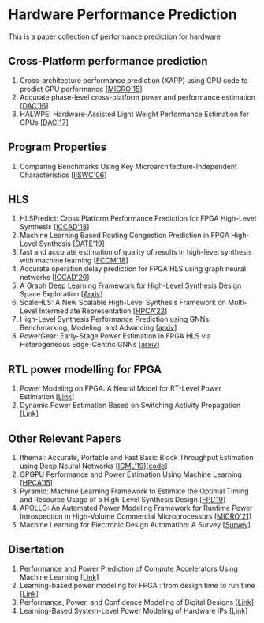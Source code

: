 # Hardware Performance Prediction
This is a paper collection of performance prediction for hardware

## Cross-Platform performance prediction
1. Cross-architecture performance prediction (XAPP) using CPU code to predict GPU performance [[MICRO'15](https://dl.acm.org/doi/10.1145/2830772.2830780)]
2. Accurate phase-level cross-platform power and performance estimation [[DAC'16](https://dl.acm.org/doi/10.1145/2830772.2830780)]
3. HALWPE: Hardware-Assisted Light Weight Performance Estimation for GPUs [[DAC'17](https://dl.acm.org/doi/10.1145/3061639.3062257)]

## Program Properties
1. Comparing Benchmarks Using Key Microarchitecture-Independent Characteristics [[IISWC'06](https://users.elis.ugent.be/~leeckhou/papers/iiswc06-hoste.pdf)]

## HLS
1. HLSPredict: Cross Platform Performance Prediction for FPGA High-Level Synthesis [[ICCAD'18](https://drive.google.com/file/d/1V9TmufJPI9mohLFng6NYh7PMjNGfqn6o/view?usp=sharing)]
2. Machine Learning Based Routing Congestion Prediction in FPGA High-Level Synthesis [[DATE'19](https://ieeexplore.ieee.org/stamp/stamp.jsp?tp=&arnumber=8714724)]
3. fast and accurate estimation of quality of results in high-level synthesis with machine learning [[FCCM'18](https://www.csl.cornell.edu/~zhiruz/pdfs/hls-qor-fccm2018.pdf)]
4. Accurate operation delay prediction for FPGA HLS using graph neural networks [[ICCAD'20](https://www.csl.cornell.edu/~zhiruz/pdfs/dsp-gnn-iccad2020.pdf)]
5. A Graph Deep Learning Framework for High-Level Synthesis Design Space Exploration [[Arxiv](https://arxiv.org/pdf/2111.14767.pdf)]
6. ScaleHLS: A New Scalable High-Level Synthesis Framework on Multi-Level Intermediate Representation [[HPCA'22](https://arxiv.org/pdf/2111.14767.pdf)]
7. High-Level Synthesis Performance Prediction using GNNs: Benchmarking, Modeling, and Advancing [[arxiv](https://arxiv.org/abs/2201.06848)]
8. PowerGear: Early-Stage Power Estimation in FPGA HLS via Heterogeneous Edge-Centric GNNs [[arxiv](https://arxiv.org/abs/2201.10114)]

## RTL power modelling for FPGA
1. Power Modeling on FPGA: A Neural Model for RT-Level Power Estimation [[Link](https://drive.google.com/file/d/10QPPFK522y1j_EtNjIhFwAUKYHClSXSS/view?usp=sharing)]
2. Dynamic Power Estimation Based on Switching Activity Propagation [[Link](https://drive.google.com/file/d/1y_B0g_Gul2FGeWGjvHx33rgRMYb_stPC/view?usp=sharing)]

## Other Relevant Papers
1. Ithemal: Accurate, Portable and Fast Basic Block Throughput Estimation using Deep Neural Networks [[ICML'19](https://arxiv.org/abs/1808.07412)][[code](https://github.com/ithemal/Ithemal)]
2. GPGPU Performance and Power Estimation Using Machine Learning [[HPCA'15](http://users.ece.utexas.edu/~derek/Papers/HPCA2015_GPUPowerModel.pdf)]
3. Pyramid: Machine Learning Framework to Estimate the Optimal Timing and Resource Usage of a High-Level Synthesis Design [[FPL'19](https://drive.google.com/file/d/1qxLMsXGCWUi4kG9kyOALviH1Cgd-iXA1/view?usp=sharing)]
4. APOLLO: An Automated Power Modeling Framework for Runtime Power Introspection in High-Volume Commercial Microprocessors [[MICRO'21](https://dl.acm.org/doi/pdf/10.1145/3466752.3480064)]
5. Machine Learning for Electronic Design Automation: A Survey [[Survey](https://dl.acm.org/doi/pdf/10.1145/3451179)]


## Disertation
1. Performance and Power Prediction of Compute Accelerators Using Machine Learning [[Link](https://drive.google.com/file/d/1RDAIQrshKoAtCXVA_7LNMJEL0-MbwLKW/view?usp=sharing)]
2. Learning-based power modeling for FPGA : from design time to run time [[Link](https://lbezone.ust.hk/pdfviewer/web/viewer.php?file=aHR0cHM6Ly9sYmV6b25lLnVzdC5oay9vYmovMS9vLzk5MTAxMjc4NjI2OTQwMzQxMi85OTEwMTI3ODYyNjk0MDM0MTIucGRm#page=1)]
3. Performance, Power, and Confidence Modeling of Digital Designs [[Link](https://repositories.lib.utexas.edu/bitstream/handle/2152/31420/WU-DISSERTATION-2015.pdf?sequence=1&isAllowed=y)]
4. Learning-Based System-Level Power Modeling of Hardware IPs [[Link](https://repositories.lib.utexas.edu/bitstream/handle/2152/63013/LEE-DISSERTATION-2017.pdf?sequence=1)]
